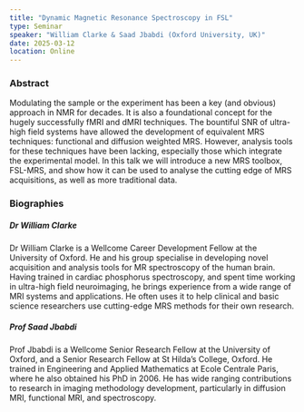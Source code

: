 ```yaml
---
title: "Dynamic Magnetic Resonance Spectroscopy in FSL"
type: Seminar
speaker: "William Clarke & Saad Jbabdi (Oxford University, UK)"
date: 2025-03-12
location: Online
---
```


### Abstract

Modulating the sample or the experiment has been a key (and obvious) approach in NMR for
decades. It is also a foundational concept for the hugely successfully fMRI and dMRI
techniques. The bountiful SNR of ultra-high field systems have allowed the development of
equivalent MRS techniques: functional and diffusion weighted MRS. However, analysis tools
for these techniques have been lacking, especially those which integrate the experimental
model. In this talk we will introduce a new MRS toolbox, FSL-MRS, and show how it can be
used to analyse the cutting edge of MRS acquisitions, as well as more traditional data.

### Biographies

##### Dr William Clarke

Dr William Clarke is a Wellcome Career Development Fellow at the University of Oxford.
He and his group specialise in developing novel acquisition and analysis tools for MR
spectroscopy of the human brain. Having trained in cardiac phosphorus spectroscopy,
and spent time working in ultra-high field neuroimaging, he brings experience from a wide
range of MRI systems and applications. He often uses it to help clinical and basic science
researchers use cutting-edge MRS methods for their own research.


##### Prof Saad Jbabdi

Prof Jbabdi is a Wellcome Senior Research Fellow at the University of Oxford, and a Senior
Research Fellow at St Hilda’s College, Oxford. He trained in Engineering and Applied
Mathematics at Ecole Centrale Paris, where he also obtained his PhD in 2006. He has
wide ranging contributions to research in imaging methodology development, particularly
in diffusion MRI, functional MRI, and spectroscopy.
